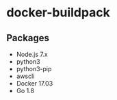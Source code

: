 # docker-buildpack

## Packages

- Node.js 7.x
- python3
- python3-pip
- awscli
- Docker 17.03
- Go 1.8